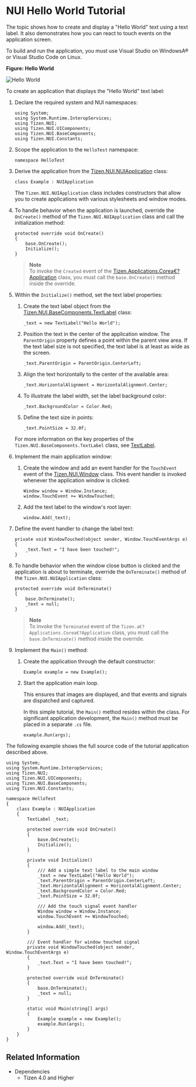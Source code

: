 # NUI Hello World Tutorial

The topic shows how to create and display a "Hello World" text using a text label. It also demonstrates how you can react to touch events on the application screen.

To build and run the application, you must use Visual Studio on WindowsA® or Visual Studio Code on Linux.

**Figure: Hello World**

![Hello World](../../images/hello-world.png)

To create an application that displays the "Hello World" text label:

1.  Declare the required system and NUI namespaces:

    ```
    using System;
    using System.Runtime.InteropServices;
    using Tizen.NUI;
    using Tizen.NUI.UIComponents;
    using Tizen.NUI.BaseComponents;
    using Tizen.NUI.Constants;
    ```

2.  Scope the application to the `HelloTest` namespace:

    ```
    namespace HelloTest
    ```

3.  Derive the application from the [Tizen.NUI.NUIApplication](https://developer.tizen.org/dev-guide/csapi/api/Tizen.NUI.NUIApplication.html) class:

    ```
    class Example : NUIApplication
    ```

    The `Tizen.NUI.NUIApplication` class includes constructors that allow you to create applications with various stylesheets and window modes.

4.  To handle behavior when the application is launched, override the `OnCreate()` method of the `Tizen.NUI.NUIApplication` class and call the initialization method:

    ```
    protected override void OnCreate()
    {
        base.OnCreate();
        Initialize();
    }
    ```

    > **Note**  
    > To invoke the `Created` event of the [Tizen.Applications.Corea€?Application](https://developer.tizen.org/dev-guide/csapi/api/Tizen.Applications.CoreApplication.html) class, you must call the `base.OnCreate()` method inside the override.

5.  Within the `Initialize()` method, set the text label properties:

    1.  Create the text label object from the [Tizen.NUI.BaseComponents.TextLabel](https://developer.tizen.org/dev-guide/csapi/api/Tizen.NUI.BaseComponents.TextLabel.html) class:

        ```
        _text = new TextLabel("Hello World");
        ```

    2.  Position the text in the center of the application window. The `ParentOrigin` property defines a point within the parent view area. If the text label size is not specified, the text label is at least as wide as the screen.

        ```
        _text.ParentOrigin = ParentOrigin.CenterLeft;
        ```

    3.  Align the text horizontally to the center of the available area:

        ```
        _text.HorizontalAlignment = HorizontalAlignment.Center;
        ```

    4.  To illustrate the label width, set the label background color:

        ```
        _text.BackgroundColor = Color.Red;
        ```

    5.  Define the text size in points:

        ```
        _text.PointSize = 32.0f;
        ```

    For more information on the key properties of the `Tizen.NUI.BaseComponents.TextLabel` class, see [TextLabel](textlabel.md).

6.  Implement the main application window:
    1.  Create the window and add an event handler for the `TouchEvent` event of the [Tizen.NUI.Window](https://developer.tizen.org/dev-guide/csapi/api/Tizen.NUI.Window.html) class. This event handler is invoked whenever the application window is clicked.

        ```
        Window window = Window.Instance;
        window.TouchEvent += WindowTouched;
        ```

    2.  Add the text label to the window's root layer:

        ```
        window.Add(_text);
        ```

7.  Define the event handler to change the label text:

    ```
    private void WindowTouched(object sender, Window.TouchEventArgs e)
    {
        _text.Text = "I have been touched!";
    }
    ```

8.  To handle behavior when the window close button is clicked and the application is about to terminate, override the `OnTerminate()` method of the `Tizen.NUI.NUIApplication` class:

    ```
    protected override void OnTerminate()
    {
        base.OnTerminate();
        _text = null;
    }
    ```

    >  **Note**  
    > To invoke the `Terminated` event of the `Tizen.a€?Applications.Corea€?Application` class, you must call the `base.OnTerminate()` method inside the override.

9.  Implement the `Main()` method:
    1.  Create the application through the default constructor:

        ```
        Example example = new Example();
        ```

    2.  Start the application main loop.

        This ensures that images are displayed, and that events and signals are dispatched and captured.

        In this simple tutorial, the `Main()` method resides within the class. For significant application development, the `Main()` method must be placed in a separate `.cs` file.

        ```
        example.Run(args);
        ```

The following example shows the full source code of the tutorial application described above.

```
using System;
using System.Runtime.InteropServices;
using Tizen.NUI;
using Tizen.NUI.UIComponents;
using Tizen.NUI.BaseComponents;
using Tizen.NUI.Constants;

namespace HelloTest
{
    class Example : NUIApplication
    {
        TextLabel _text;

        protected override void OnCreate()
        {
            base.OnCreate();
            Initialize();
        }

        private void Initialize()
        {
            /// Add a simple text label to the main window
            _text = new TextLabel("Hello World");
            _text.ParentOrigin = ParentOrigin.CenterLeft;
            _text.HorizontalAlignment = HorizontalAlignment.Center;
            _text.BackgroundColor = Color.Red;
            _text.PointSize = 32.0f;

            /// Add the touch signal event handler
            Window window = Window.Instance;
            window.TouchEvent += WindowTouched;

            window.Add(_text);
        }

        /// Event handler for window touched signal
        private void WindowTouched(object sender, Window.TouchEventArgs e)
        {
            _text.Text = "I have been touched!";
        }

        protected override void OnTerminate()
        {
            base.OnTerminate();
            _text = null;
        }

        static void Main(string[] args)
        {
            Example example = new Example();
            example.Run(args);
        }
    }
}
```

## Related Information
* Dependencies
  -   Tizen 4.0 and Higher
